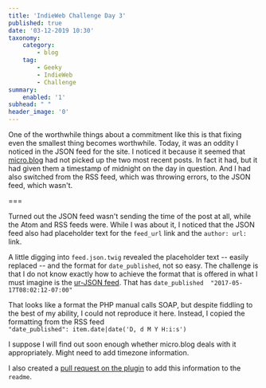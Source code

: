 ```yaml
---
title: 'IndieWeb Challenge Day 3'
published: true
date: '03-12-2019 10:30'
taxonomy:
    category:
        - blog
    tag:
        - Geeky
        - IndieWeb
        - Challenge
summary:
    enabled: '1'
subhead: " "
header_image: '0'
--- 
```



One of the worthwhile things about a commitment like this is that fixing even the smallest thing becomes worthwhile. Today, it was an oddity I noticed in the JSON feed for the site. I noticed it because it seemed that [micro.blog](https://micro.blog/) had not picked up the two most recent posts. In fact it had, but it had given them a timestamp of midnight on the day in question. And I had also switched from the RSS feed, which was throwing errors, to the JSON feed, which wasn't.

===

Turned out the JSON feed wasn't sending the time of the post at all, while the Atom and RSS feeds were. While I was about it, I noticed that the JSON feed also had placeholder text for the `feed_url` link and the `author: url:` link.

A little digging into `feed.json.twig` revealed the placeholder text -- easily replaced -- and the format for `date_published`, not so easy. The challenge is that I do not know exactly how to achieve the format that is offered in what I must imagine is the [ur-JSON feed](https://jsonfeed.org/feed.json). That has  `date_published	"2017-05-17T08:02:12-07:00"`

That looks like a format the PHP manual calls SOAP, but despite fiddling to the best of my ability, I could not reproduce it here. Instead, I copied the formatting from the RSS feed  
`"date_published": item.date|date('D, d M Y H:i:s')`

I suppose I will find out soon enough whether micro.blog deals with it appropriately. Might need to add timezone information.

I also created a [pull request on the plugin](https://github.com/getgrav/grav-plugin-feed/pull/54) to add this information to the `readme`.
